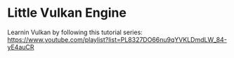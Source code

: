 # Little Vulkan Engine
Learnin Vulkan by following this tutorial series: https://www.youtube.com/playlist?list=PL8327DO66nu9qYVKLDmdLW_84-yE4auCR
